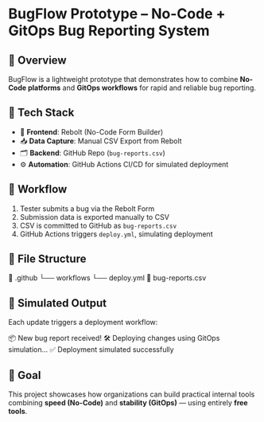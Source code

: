 #  BugFlow Prototype – No-Code + GitOps Bug Reporting System

## 📌 Overview
BugFlow is a lightweight prototype that demonstrates how to combine **No-Code platforms** and **GitOps workflows** for rapid and reliable bug reporting.

## 🧩 Tech Stack
- 🧾 **Frontend**: Rebolt (No-Code Form Builder)
- 📥 **Data Capture**: Manual CSV Export from Rebolt
- 🗂️ **Backend**: GitHub Repo (`bug-reports.csv`)
- ⚙️ **Automation**: GitHub Actions CI/CD for simulated deployment

## 🔁 Workflow
1. Tester submits a bug via the Rebolt Form
2. Submission data is exported manually to CSV
3. CSV is committed to GitHub as `bug-reports.csv`
4. GitHub Actions triggers `deploy.yml`, simulating deployment

## 📂 File Structure
📁 .github
└── workflows
└── deploy.yml
📄 bug-reports.csv


## 🚀 Simulated Output
Each update triggers a deployment workflow:

📦 New bug report received!
🛠️ Deploying changes using GitOps simulation...
✅ Deployment simulated successfully


## 🎯 Goal
This project showcases how organizations can build practical internal tools combining **speed (No-Code)** and **stability (GitOps)** — using entirely **free tools**.

